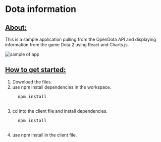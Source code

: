 # Dota information

## <ins>About:</ins>
This is a sample application pulling from the OpenDota API and displaying information from the game Dota 2 using React and Charts.js.

<img src="https://i.gyazo.com/43fcfb8f2cd23dd008b1e89648f5e016.png" alt="sample of app"/>

## <ins>How to get started:</ins>
<ol> 
  <li>Download the files. </li>
  <li>use npm install dependencies in the workspace. </li>
  <pre>
  npm install
  </pre>
  <li>cd into the client file and install dependencies. </li>
  <pre>
  npm install
  </pre>
  <li>use npm install in the client file. </li>
</ol>
